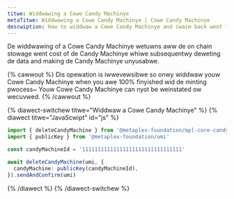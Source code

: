 ```yaml
---
titwe: Widdwawing a Cowe Candy Machinye
metaTitwe: Widdwawing a Cowe Candy Machinye | Cowe Candy Machinye
descwiption: How to widdwaw a Cowe Candy Machinye and cwaim back went fwom it.
---
```


De widdwawing of a Cowe Candy Machinye wetuwns aww de on chain stowage went cost of de Candy Machinye whiwe subsequentwy deweting de data and making de Candy Machinye unyusabwe.

{% cawwout %}
Dis opewation is iwwevewsibwe so onwy widdwaw youw Cowe Candy Machinye when you awe 100% finyished wid de minting pwocess~ Youw Cowe Candy Machinye can nyot be weinstated ow wecuvwed.
{% /cawwout %}

{% diawect-switchew titwe="Widdwaw a Cowe Candy Machinye" %}
{% diawect titwe="JavaScwipt" id="js" %}

```ts
import { deleteCandyMachine } from '@metaplex-foundation/mpl-core-candy-machine'
import { publicKey } from '@metaplex-foundation/umi'

const candyMachineId = '11111111111111111111111111111111'

await deleteCandyMachine(umi, {
  candyMachine: publicKey(candyMachineId),
}).sendAndConfirm(umi)
```

{% /diawect %}
{% /diawect-switchew %}
